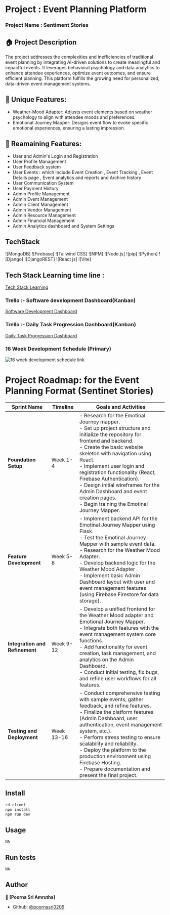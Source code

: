 # Project : Event Planning Platform 
### Project Name : Sentiment Stories
## 🏠 Project Description

The project addresses the complexities and inefficiencies of traditional event planning by integrating AI-driven solutions to create meaningful and impactful events. It leverages behavioral psychology and data analytics to enhance attendee experiences, optimize event outcomes, and ensure efficient planning. This platform fulfills the growing need for personalized, data-driven event management systems.

## 💫 Unique Features:
- Weather-Mood Adapter: Adjusts event elements based on weather psychology to align with attendee moods and preferences.
- Emotional Journey Mapper: Designs event flow to evoke specific emotional experiences, ensuring a lasting impression.

## 💫 Reamaining Features:
- User and Admin's Login and Registration 
- User Profile Management
- User Feedback system
- User Events :  which include Event Creation , Event Tracking , Event Details page , Event analytics and reports and Archive history
- User Communication System
- User Payment History
- Admin Profile Management
- Admin Event Management
- Admin Client Management
- Admin Vendor Management
- Admin Resource Management
- Admin Financial Management
- Admin Analytics dashboard and System Settings 


## TechStack
![MongoDB]
![Firebase]
![Tailwind CSS]
![NPM]
![Node.js]
![pip]
![Python]
![Django]
![DjangoREST]
![React js]
![Vite]


## Tech Stack Learning time line : 
[Tech Stack Learning](https://github.com/users/poornasri0209/projects/1)

### Trello :- Software development Dashboard(Kanban)
[Software Development Dashboard](https://trello.com/invite/b/679a217910d5e580fa091f9c/ATTI23b800c404636dbc6a0976e1ce6e72126E40BF74/software-development)

### Trello :- Daily Task Progression Dashboard(Kanban)
[Daily Task Progression Dashboard](https://trello.com/invite/b/679a21a0767b632b42e15bd8/ATTId83a4b26bdf878b44f8e50339c13cf36417BEA91/daily-task-progression)

### 16 Week Development Schedule (Primary)
![16 week development schedule link](https://www.mermaidchart.com/raw/d3d8adad-d080-4953-8670-bb48c2a58e3a?theme=light&version=v0.1&format=svg)

# Project Roadmap: for the Event Planning Format (Sentinet Stories)

| Sprint Name              | Timeline       | Goals and Activities |
|--------------------------|---------------|----------------------|
| **Foundation Setup**     | Week 1-4      | - Research for the Emotinal Journey mapper.<br> - Set up project structure and initialize the repository for frontend and backend.<br> - Create the basic website skeleton with navigation using React.<br> - Implement user login and registration functionality (React, Firebase Authentication).<br> - Design initial wireframes for the Admin Dashboard and event creation pages.<br> - Begin training the Emotinal Journey Mapper. |
| **Feature Development**  | Week 5-8      | - Implement backend API for the Emotinal Journey Mapper using Flask.<br> - Test the Emotinal Journey Mapper with sample event data.<br> - Research for the Weather Mood Adapter.<br> - Develop backend logic for the Weather Mood Adapter .<br> - Implement basic Admin Dashboard layout with user and event management features (using Firebase Firestore for data storage). |
| **Integration and Refinement** | Week 9-12  | - Develop a unified frontend for the Weather Mood adapter and Emotional Journey Mapper.<br> - Integrate both features  with the event management system core functions.<br> - Add functionality for event creation, task management, and analytics on the Admin Dashboard.<br> - Conduct initial testing, fix bugs, and refine user workflows for all features. |
| **Testing and Deployment** | Week 13-16  | - Conduct comprehensive testing with sample events, gather feedback, and refine features.<br> - Finalize the platform features (Admin Dashboard, user authentication, event management system, etc.).<br> - Perform stress testing to ensure scalability and reliability.<br> - Deploy the platform to the production environment using Firebase Hosting.<br> - Prepare documentation and present the final project. |



## Install

```sh
cd client
npm install
npm run dev
```

## Usage

```sh
NA
```

## Run tests

```sh
NA
```

## Author

👤 **[Poorna Sri Amrutha]**

* Github: [@poornasri0209](https://github.com/poornasri0209)


